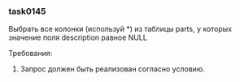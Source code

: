 
### task0145

Выбрать все колонки (используй *) из таблицы parts, у которых значение поля description равное NULL


Требования:
1.	Запрос должен быть реализован согласно условию.


